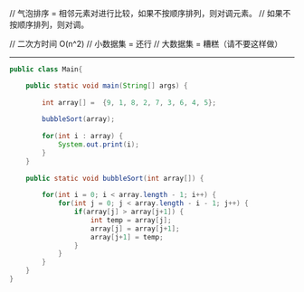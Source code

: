 // 气泡排序 = 相邻元素对进行比较，如果不按顺序排列，则对调元素。
// 如果不按顺序排列，则对调。
	
// 二次方时间 O(n^2)
// 小数据集 = 还行
// 大数据集 = 糟糕（请不要这样做）

---

```java
public class Main{

	public static void main(String[] args) {
		
		int array[] =  {9, 1, 8, 2, 7, 3, 6, 4, 5};
		
		bubbleSort(array);
		
		for(int i : array) {
			System.out.print(i);
		}
	}
	
	public static void bubbleSort(int array[]) {
		
		for(int i = 0; i < array.length - 1; i++) {
			for(int j = 0; j < array.length - i - 1; j++) {
				if(array[j] > array[j+1]) {
					int temp = array[j];
					array[j] = array[j+1];
					array[j+1] = temp;
				}
			}
		}
	}
}
```